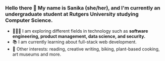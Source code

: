 ### Hello there 👋 My name is Sanika (she/her), and I'm currently an undergraduate student at Rutgers University studying Computer Science.

- 👩🏽‍💻 I am exploring different fields in technology such as **software engineering, product management, data science, and security.**
- 📚 I am currently learning about full-stack web development.
- 💭  Other interests: reading, creative writing, biking, plant-based cooking, art museums and more.

